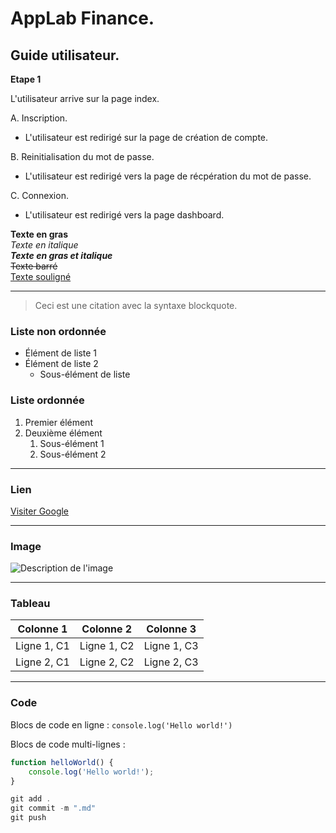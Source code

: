 # AppLab Finance.
## Guide utilisateur.

**Etape 1**  

L'utilisateur arrive sur la page index.

A. Inscription.
    
  - L'utilisateur est redirigé sur la page de création de compte. 

B. Reinitialisation du mot de passe.

  - L'utilisateur est redirigé vers la page de récpération du mot de passe. 

C. Connexion.

  - L'utilisateur est redirigé vers la page dashboard. 






**Texte en gras**  
*Texte en italique*  
***Texte en gras et italique***  
~~Texte barré~~  
<u>Texte souligné</u>  

---

> Ceci est une citation avec la syntaxe blockquote.

### Liste non ordonnée

- Élément de liste 1
- Élément de liste 2
  - Sous-élément de liste

### Liste ordonnée

1. Premier élément
2. Deuxième élément
   1. Sous-élément 1
   2. Sous-élément 2

---

### Lien

[Visiter Google](https://www.google.com)

---

### Image

![Description de l'image](https://via.placeholder.com/150)

---

### Tableau

| Colonne 1   | Colonne 2   | Colonne 3   |
|-------------|-------------|-------------|
| Ligne 1, C1 | Ligne 1, C2 | Ligne 1, C3 |
| Ligne 2, C1 | Ligne 2, C2 | Ligne 2, C3 |

---

### Code

Blocs de code en ligne : `console.log('Hello world!')`

Blocs de code multi-lignes :

```js
function helloWorld() {
    console.log('Hello world!');
}

git add .
git commit -m ".md"
git push 
